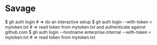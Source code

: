 # Savage
$ gh auth login # => do an interactive setup  $ gh auth login --with-token &lt; mytoken.txt # => read token from mytoken.txt and authenticate against github.com  $ gh auth login --hostname enterprise.internal --with-token &lt; mytoken.txt # => read token from mytoken.txt
